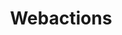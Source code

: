 ---
layout: layouts/base-substeps.njk
title: Webactions
excerpt: "Guides on implementing different types of user interaction from one site to another"
categories: browse
tags: [guide,interaction-with-others]
primary_tag: interaction-with-others
secondary_tag: webactions
---